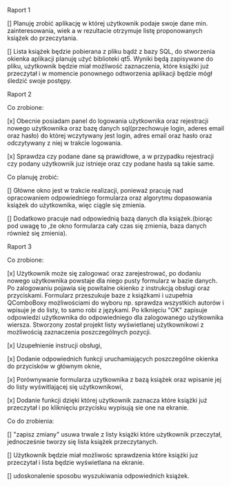 Raport 1

[] Planuję zrobić aplikację w której użytkownik podaje swoje dane min. zainteresowania, wiek a w rezultacie otrzymuje listę proponowanych książek do przeczytania. 

[] Lista książek będzie pobierana z pliku bądź z bazy SQL, do stworzenia okienka aplikacji planuję użyć biblioteki qt5. Wyniki będą zapisywane do pliku, użytkownik będzie miał możliwość zaznaczenia, które książki już przeczytał i w momencie ponownego odtworzenia aplikacji będzie mógł śledzić swoje postępy. 

Raport 2 

Co zrobione:

[x] Obecnie posiadam panel do logowania użytkownika oraz rejestracji nowego użytkownika oraz bazę danych sql(przechowuje login, aderes email oraz hasło) do której wczytywany jest login, adres email oraz hasło oraz odczytywany z niej w trakcie logowania.

[x] Sprawdza czy podane dane są prawidłowe, a w przypadku rejestracji czy podany użytkownik juz istnieje oraz czy podane hasła są takie same.

Co planuję zrobić:

[] Główne okno jest w trakcie realizacji, ponieważ pracuję nad opracowaniem odpowiedniego formularza oraz algorytmu dopasowania książek do użytkownika, więc ciągle się zmienia. 

[] Dodatkowo pracuje nad odpowiednią bazą danych dla książek.(biorąc pod uwagę to ,że okno formularza cały czas się zmienia, baza danych również się zmienia).

Raport 3

Co zrobione:

[x] Użytkownik może się zalogować oraz zarejestrować, po dodaniu nowego użytkownika powstaje dla niego pusty formularz w bazie danych. Po zalogowaniu pojawia się powitalne okienko z instrukcją obsługi oraz przyciskami. Formularz przeszukuje baze z książkami i uzupełnia QComboBoxy możliwościami do wyboru np. sprawdza wszystkich autorów i wpisuje je do listy, to samo robi z językami. Po klknięciu "OK" zapisuje odpowiedzi użytkownika do odpowiedniego dla zalogowanego użytkownika wiersza. Stworzony został projekt listy wyświetlanej użytkownikowi z możliwością zaznaczenia poszczególnych pozycji.

[x] Uzupełnienie instrucji obsługi,

[x] Dodanie odpowiednich funkcji uruchamiających poszczególne okienka do przycisków w głównym oknie,

[x] Porównywanie formularza uzytkownika z bazą książek oraz wpisanie jej do listy wyświtlającej się użytkownikowi, 

[x] Dodanie funkcji dzięki której użytkownik zaznacza które książki już przeczytał i po kliknięciu przycisku wypisują sie one na ekranie.

Co do zrobienia:

[] "zapisz zmiany" usuwa trwale z listy książki które użytkownik przeczytał, jednocześnie tworzy się lista książek przeczytanych.

[] Użytkownik będzie miał możliwośc sprawdzenia które książki juz przeczytał i lista będzie wyświetlana na ekranie.

[] udoskonalenie sposobu wyszukiwania odpowiednich książek.


